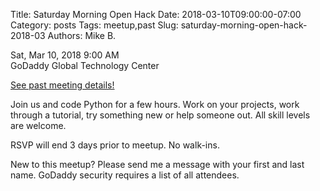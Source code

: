 Title: Saturday Morning Open Hack
Date: 2018-03-10T09:00:00-07:00
Category: posts
Tags: meetup,past
Slug: saturday-morning-open-hack-2018-03
Authors: Mike B.

<div class="meetup-time">
<i class="far fa-clock"></i> Sat, Mar 10, 2018 9:00 AM
</div>

<div class="meetup-venue">
<i class="fas fa-map-marked-alt"></i> GoDaddy Global Technology Center
</div>



<i class="fab fa-meetup"></i> <a href="https://www.meetup.com/Phoenix-Python-Meetup-Group/events/248106261/">See past meeting details!</a>





<p>Join us and code Python for a few hours. Work on your projects, work through a tutorial, try something new or help someone out. All skill levels are welcome.</p> <p>RSVP will end 3 days prior to meetup. No walk-ins.</p> <p>New to this meetup? Please send me a message with your first and last name. GoDaddy security requires a list of all attendees.</p> 